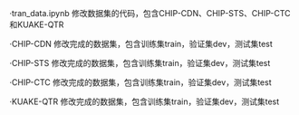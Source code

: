 ·tran_data.ipynb 修改数据集的代码，包含CHIP-CDN、CHIP-STS、CHIP-CTC和KUAKE-QTR

·CHIP-CDN 修改完成的数据集，包含训练集train，验证集dev，测试集test

·CHIP-STS 修改完成的数据集，包含训练集train，验证集dev，测试集test

·CHIP-CTC 修改完成的数据集，包含训练集train，验证集dev，测试集test

·KUAKE-QTR 修改完成的数据集，包含训练集train，验证集dev，测试集test